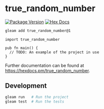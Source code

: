 # true_random_number

[![Package Version](https://img.shields.io/hexpm/v/true_random_number)](https://hex.pm/packages/true_random_number)
[![Hex Docs](https://img.shields.io/badge/hex-docs-ffaff3)](https://hexdocs.pm/true_random_number/)

```sh
gleam add true_random_number@1
```
```gleam
import true_random_number

pub fn main() {
  // TODO: An example of the project in use
}
```

Further documentation can be found at <https://hexdocs.pm/true_random_number>.

## Development

```sh
gleam run   # Run the project
gleam test  # Run the tests
```
